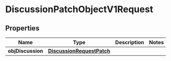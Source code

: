 
# DiscussionPatchObjectV1Request

## Properties
Name | Type | Description | Notes
------------ | ------------- | ------------- | -------------
**objDiscussion** | [**DiscussionRequestPatch**](DiscussionRequestPatch.md) |  | 



